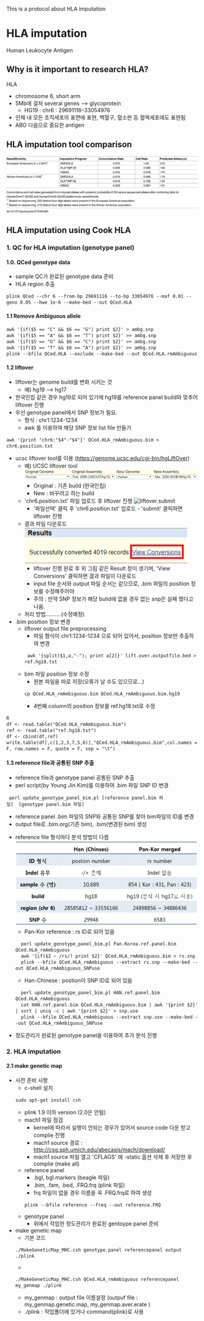 This is a protocol about HLA imputation

# HLA imputation

Human Leukocyte Antigen

## Why is it important to research HLA?
 HLA 
 - chromosome 6, short arm
 - 5Mb에 걸처 several genes --> glycoprotein
	 - HG19 : chr6 : 29691116–33054976
 - 인체 내 모든 조직세포의 표면에 표현, 백혈구, 혈소판 등 혈액세포에도 표현됨
 - ABO 다음으로 중요한 antigen


## HLA imputation tool comparison
![HLA_imputation_tool](HLA_imputation_tool.PNG)


## HLA imputation using Cook HLA

### 1. QC for HLA imputation (genotype panel)
#### 1.0. QCed genotype data
 - sample QC가 완료된 genotype data 준비
 - HLA region 추출
<pre><code>plink QCed --chr 6 --from-bp 29691116 --to-bp 33054976 --maf 0.01 --geno 0.05 --hwe 1e-6 --make-bed --out QCed.HLA
</code></pre>
#### 1.1 Remove Ambiguous allele 
<pre><code>awk '{if($5 == "C" && $6 == "G") print $2}' > ambg.snp
awk '{if($5 == "A" && $6 == "T") print $2}' >> ambg.snp
awk '{if($5 == "G" && $6 == "C") print $2}' >> ambg.snp
awk '{if($5 == "T" && $6 == "A") print $2}' >> ambg.snp
plink --bfile QCed.HLA --exclude --make-bed --out QCed.HLA.rmAmbiguous
</code></pre>
#### 1.2 liftover
 - liftover는 genome build를 변화 시키는 것
	- 예) hg19 --> hg17
 - 한국인칩 같은 경우 hg19로 되어 있기에 hg19를 reference panel build와 맞추어 liftover 진행
 - 우선 genotype panel에서 SNP 정보가 필요. 
	- 형식 : chr1:1234-1234
	- awk 를 이용하여 해당 SNP 정보 list file 만들기

<pre><code>awk '{print "chr6:"$4"-"$4"}' QCed.HLA_rmAmbiguous.bim >  chr6.position.txt
</code></pre>
 - ucsc liftover tool를 이용 (https://genome.ucsc.edu/cgi-bin/hgLiftOver)
	- 예) UCSC liftover tool
	![liftover](liftover.png)
		- Original : 기존 build (한국인칩)
		- New : 바꾸려고 하는 build
	- 'chr6.position.txt' 파일 업로드 후 liftover 진행
	![liftover.submit](submit.bed.pnd)
		- '파일선택' 클릭 후 'chr6.position.txt' 업로드
                - 'submit' 클릭하면 liftover 진행
	- 결과 파일 다운로드
	![liftover.result](liftover.result.png)
		- liftover 진행 완료 후 위 그림 같은 Result 창이 생기며, 'View Conversions' 클릭하면 결과 파일이 다운로드
		- input file 순서와 output 파일 순서는 같으므로, .bim 파일의 position 정보를 수정해주어야 
		- 주의 : 만약 SNP 정보가 해당 bulid에 없을 경우 없는 snp은 실패 했다고 나옴. 
	* 처리 방법..........(수정예정)
 - .bim position 정보 변경
	- liftover output file preprocessing
		- 파일 형식이 chr1:1234-1234 으로 되어 있어서, position 정보만 추출하여 변경
		<pre><code> awk '{split($1,a,"-"); print a[2]}' lift.over.outputfile.bed > ref.hg18.txt </code></pre> 		
	- bim 파일 position 정보 수정
		- 원본 파일을 따로 저장(오류가 날 수도 있으므로...)
		<pre><code>cp QCed.HLA_rmAmbiguous.bim QCed.HLA_rmAmbiguous.bim.hg19</pre></code>		
		- 4번째 column의 position 정보를 ref.hg18.txt로 수정
<pre><code>R
df <- read.table("QCed.HLA_rmAmbiguous.bim")
ref <- read.table("ref.hg18.txt")
df <- cbind(df,ref)
write.table(df[,c(1,2,3,7,5,6)],"QCed.HLA_rmAmbiguous.bim",col.names = F, row.names = F, quote = F, sep = "\t")
</code></pre>

#### 1.3 reference file과 공통된 SNP 추출
- reference file과 genotype panel 공통된 SNP 추출
- perl script(by Young Jin Kim)를 이용하여 .bim 파일 SNP ID 변경
<pre><code> perl update_genotype_panel_bim.pl [reference panel.bim 파일]  [genotype panel.bim 파일] </pre></code>
* reference panel .bim 파일의 SNP와 공통된 SNP를 찾아 bim파일의 ID를 변경
* output file로 .bim.org(기존 bim), .bim(변경된 bim) 생성
- reference file 형식마다 분석 방법이 다름
![HANvsPan](HANvsPan.png)
	- Pan-Kor reference : rs ID로  되어 있음
	<pre><code>  perl update_genotype_panel_bim.pl Pan.Korea.ref.panel.bim QCed.HLA_rmAmbiguous
	awk '{if($2 ~ /rs/) print $2}' QCed.HLA_rmAmbiguous.bim > rs.snp
	plink --bfile QCed.HLA_rmAmbiguous --extract rs.snp --make-bed --out QCed.HLA_rmAmbiguous_SNPuse </code></pre>
	- Han-Chinese : postion이 SNP ID로 되어 있음
	<pre><code>  perl update_genotype_panel_bim.pl HAN.ref.panel.bim QCed.HLA_rmAmbiguous
	cat HAN.ref.panel.bim QCed.HLA_rmAmbiguous.bim | awk '{print $2}' | sort | uniq -c | awk '{print $2}' > snp.use
	plink --bfile QCed.HLA_rmAmbiguous --extract snp.use --make-bed --out QCed.HLA_rmAmbiguous_SNPuse</code></pre>
- 정도관리가 완료된 genotype panel을 이용하여 추가 분석 진행

### 2. HLA imputation
#### 2.1 make genetic map
 - 사전 준비 사항 
 	- c-shell 설치
	<pre><code>sudo apt-get install csh</code></pre>
	- plink 1.9 이하 version  (2.0은 안됨)
	- mach1 파일 점검
		- kernel에 따라서 실행이 안되는 경우가 있어서 source code 다운 받고 complie 진행
		- mach1 source 경로 : http://csg.sph.umich.edu/abecasis/mach/download/
		- mach1 source 파일 열고 'CFLAGS' 에 -static 옵션 삭제 후 저장한 후 complie (make all)
	- reference panel
		- .bgl, bgl.markers (beagle 파일)
		- .bim, .fam, .bed, .FRQ.frq (plink 파일)
		* frq 파일이 없을 경우 이름을 꼭 .FRQ.frq로 하여 생성
		<pre><code>plink --bfile reference --freq --out reference.FRQ</code></pre>
	- genotype panel
		- 위에서 작업한 정도관리가 완료된 gentoype panel 준비
 - make genetic map
 	- 기본 코드
 	<pre><code>./MakeGeneticMap_MHC.csh genotype.panel referencepanel output ./plink </code></pre> 
	- 
	<pre><code>./MakeGeneticMap_MHC.csh QCed.HLA_rmAmbiguous referencepanel my_genmap ./plink </code></pre> 
	- my_genmap : output file 이름설정 (outpuf file :  my_genmap.genetic.map, my_genmap.aver.erate )
	- ./plink : 작업폴더에 있거나 command(plink)로 사용
	
 
 <pre><code></code></pre>
